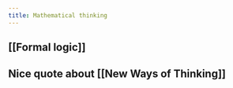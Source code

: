 ```yaml
---
title: Mathematical thinking
---
```


## [[Formal logic]]

## Nice quote about [[New Ways of Thinking]]
##
